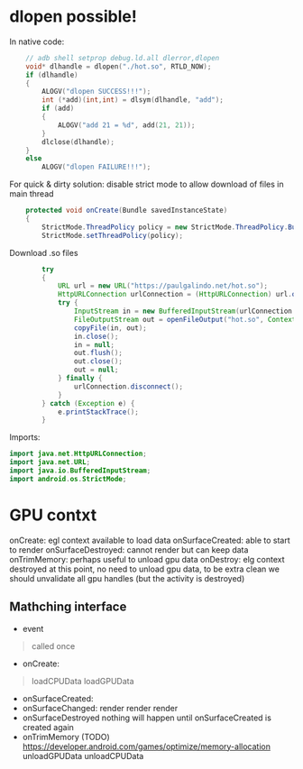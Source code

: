 # dlopen possible!

In native code:
```c++
    // adb shell setprop debug.ld.all dlerror,dlopen
    void* dlhandle = dlopen("./hot.so", RTLD_NOW);
    if (dlhandle)
    {
        ALOGV("dlopen SUCCESS!!!");
        int (*add)(int,int) = dlsym(dlhandle, "add");
        if (add)
        {
            ALOGV("add 21 = %d", add(21, 21));
        }
        dlclose(dlhandle);
    }
    else
        ALOGV("dlopen FAILURE!!!");
```

For quick & dirty solution: disable strict mode to allow download of files in main thread
```java
    protected void onCreate(Bundle savedInstanceState)
    {
        StrictMode.ThreadPolicy policy = new StrictMode.ThreadPolicy.Builder().permitAll().build();
        StrictMode.setThreadPolicy(policy);
```

Download .so files
```java
        try
        {
            URL url = new URL("https://paulgalindo.net/hot.so");
            HttpURLConnection urlConnection = (HttpURLConnection) url.openConnection();
            try {
                InputStream in = new BufferedInputStream(urlConnection.getInputStream());
                FileOutputStream out = openFileOutput("hot.so", Context.MODE_PRIVATE);
                copyFile(in, out);
                in.close();
                in = null;
                out.flush();
                out.close();
                out = null;
            } finally {
                urlConnection.disconnect();
            }
        } catch (Exception e) {
            e.printStackTrace();
        }
```
Imports:
```java
import java.net.HttpURLConnection;
import java.net.URL;
import java.io.BufferedInputStream;
import android.os.StrictMode;
```


# GPU contxt

onCreate: egl context available to load data
onSurfaceCreated: able to start to render
onSurfaceDestroyed: cannot render but can keep data
onTrimMemory: perhaps useful to unload gpu data
onDestroy: elg context destroyed at this point, no need to unload gpu data, to be extra clean we should unvalidate all gpu handles (but the activity is destroyed)

## Mathching interface

- event
> called once

- onCreate:
>loadCPUData
>loadGPUData
- onSurfaceCreated:
- onSurfaceChanged:
render
render
render
- onSurfaceDestroyed
nothing will happen until onSurfaceCreated is created again
- onTrimMemory (TODO) https://developer.android.com/games/optimize/memory-allocation
unloadGPUData
unloadCPUData
